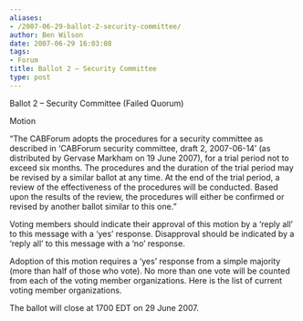 ```yaml
---
aliases:
- /2007-06-29-ballot-2-security-committee/
author: Ben Wilson
date: 2007-06-29 16:03:08
tags:
- Forum
title: Ballot 2 – Security Committee
type: post
---
```


Ballot 2 – Security Committee (Failed Quorum)

Motion

“The CABForum adopts the procedures for a security committee as described in ‘CABForum security committee, draft 2, 2007-06-14’ (as distributed by Gervase Markham on 19 June 2007), for a trial period not to exceed six months. The procedures and the duration of the trial period may be revised by a similar ballot at any time. At the end of the trial period, a review of the effectiveness of the procedures will be conducted. Based upon the results of the review, the procedures will either be confirmed or revised by another ballot similar to this one.”

Voting members should indicate their approval of this motion by a ‘reply all’ to this message with a ‘yes’ response. Disapproval should be indicated by a ‘reply all’ to this message with a ‘no’ response.

Adoption of this motion requires a ‘yes’ response from a simple majority (more than half of those who vote). No more than one vote will be counted from each of the voting member organizations. Here is the list of current voting member organizations.

The ballot will close at 1700 EDT on 29 June 2007.